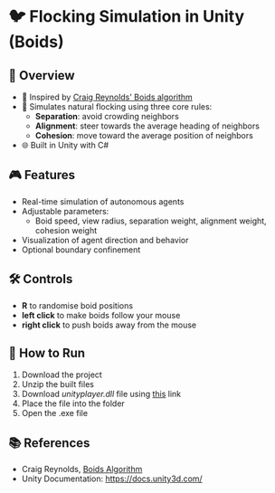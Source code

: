 # 🐦 Flocking Simulation in Unity (Boids)

## 🎯 Overview

- 📌 Inspired by [Craig Reynolds' Boids algorithm](https://www.red3d.com/cwr/boids/)
- 🧠 Simulates natural flocking using three core rules:
  - **Separation**: avoid crowding neighbors
  - **Alignment**: steer towards the average heading of neighbors
  - **Cohesion**: move toward the average position of neighbors
- 🌐 Built in Unity with C#

## 🎮 Features

- Real-time simulation of autonomous agents
- Adjustable parameters:
  - Boid speed, view radius, separation weight, alignment weight, cohesion weight
- Visualization of agent direction and behavior
- Optional boundary confinement

## 🛠️ Controls

- **R** to randomise boid positions
- **left click** to make boids follow your mouse
- **right click** to push boids away from the mouse 

## 🚀 How to Run

1. Download the project
2. Unzip the built files
3. Download *unityplayer.dll* file using [this](https://iosninja.io/dll/download/unityplayer-dll) link
4. Place the file into the folder
5. Open the .exe file

## 📚 References

- Craig Reynolds, [Boids Algorithm](https://www.red3d.com/cwr/boids/)
- Unity Documentation: https://docs.unity3d.com/
